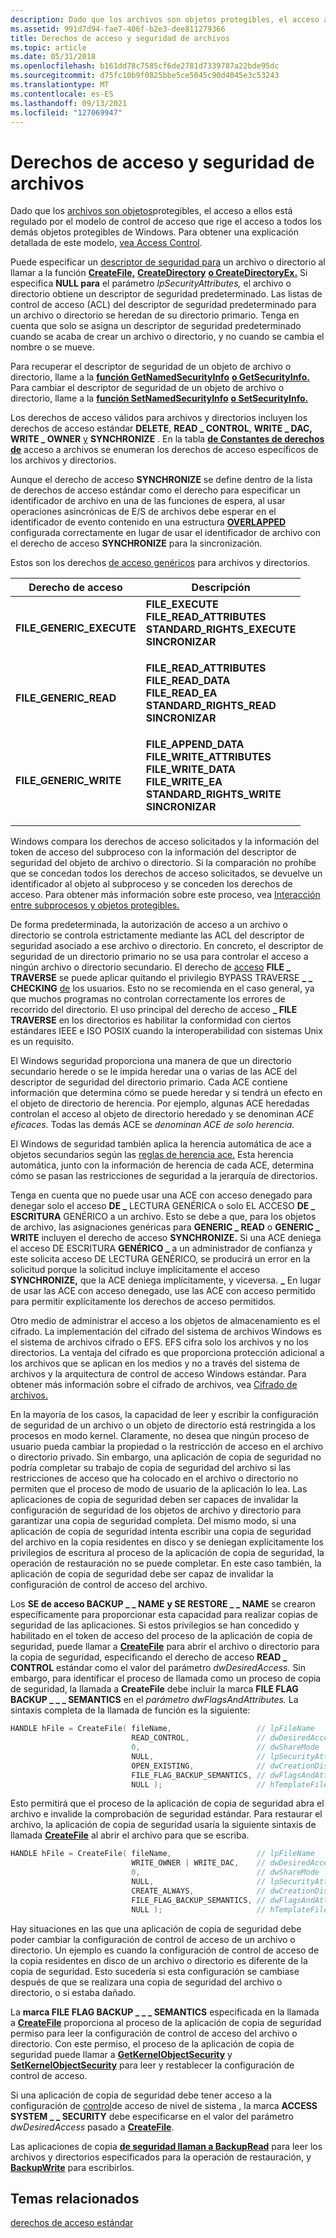 ```yaml
---
description: Dado que los archivos son objetos protegibles, el acceso a ellos está regulado por el modelo de control de acceso que rige el acceso a todos los demás objetos protegibles de Windows.
ms.assetid: 991d7d94-fae7-406f-b2e3-dee811279366
title: Derechos de acceso y seguridad de archivos
ms.topic: article
ms.date: 05/31/2018
ms.openlocfilehash: b161dd78c7585cf6de2781d7339787a22bde95dc
ms.sourcegitcommit: d75fc10b9f0825bbe5ce5045c90d4045e3c53243
ms.translationtype: MT
ms.contentlocale: es-ES
ms.lasthandoff: 09/13/2021
ms.locfileid: "127069947"
---
```

# <a name="file-security-and-access-rights"></a>Derechos de acceso y seguridad de archivos

Dado que los [archivos son objetos](/windows/desktop/SecAuthZ/securable-objects)protegibles, el acceso a ellos está regulado por el modelo de control de acceso que rige el acceso a todos los demás objetos protegibles de Windows. Para obtener una explicación detallada de este modelo, [vea Access Control](/windows/desktop/SecAuthZ/access-control).

Puede especificar un [descriptor de seguridad para](/windows/desktop/api/winnt/ns-winnt-security_descriptor) un archivo o directorio al llamar a la función [**CreateFile,**](/windows/desktop/api/FileAPI/nf-fileapi-createfilea) [**CreateDirectory**](/windows/desktop/api/FileAPI/nf-fileapi-createdirectorya) [**o CreateDirectoryEx.**](/windows/desktop/api/WinBase/nf-winbase-createdirectoryexa) Si especifica **NULL para** el parámetro *lpSecurityAttributes,* el archivo o directorio obtiene un descriptor de seguridad predeterminado. Las listas de control de acceso (ACL) del descriptor de seguridad predeterminado para un archivo o directorio se heredan de su directorio primario. Tenga en cuenta que solo se asigna un descriptor de seguridad predeterminado cuando se acaba de crear un archivo o directorio, y no cuando se cambia el nombre o se mueve.

Para recuperar el descriptor de seguridad de un objeto de archivo o directorio, llame a la [**función GetNamedSecurityInfo**](/windows/desktop/api/aclapi/nf-aclapi-getnamedsecurityinfoa) [**o GetSecurityInfo.**](/windows/desktop/api/aclapi/nf-aclapi-getsecurityinfo) Para cambiar el descriptor de seguridad de un objeto de archivo o directorio, llame a la [**función SetNamedSecurityInfo**](/windows/desktop/api/aclapi/nf-aclapi-setnamedsecurityinfoa) [**o SetSecurityInfo.**](/windows/desktop/api/aclapi/nf-aclapi-setsecurityinfo)

Los derechos de acceso válidos para archivos y directorios incluyen los derechos de acceso estándar **DELETE**, **READ \_ CONTROL**, **WRITE \_ DAC,** **WRITE \_ OWNER** [y](/windows/desktop/SecAuthZ/standard-access-rights) **SYNCHRONIZE** . En la tabla [**de Constantes de derechos de**](file-access-rights-constants.md) acceso a archivos se enumeran los derechos de acceso específicos de los archivos y directorios.

Aunque el derecho de acceso [](/windows/desktop/SecAuthZ/standard-access-rights) **SYNCHRONIZE** se define dentro de la lista de derechos de acceso estándar como el derecho para especificar un identificador de archivo en una de las funciones de espera, al usar operaciones asincrónicas de E/S de archivos debe esperar en el identificador de evento contenido en una estructura [**OVERLAPPED**](/windows/desktop/api/minwinbase/ns-minwinbase-overlapped) configurada correctamente en lugar de usar el identificador de archivo con el derecho de acceso **SYNCHRONIZE** para la sincronización.

Estos son los derechos [de acceso genéricos](/windows/desktop/SecAuthZ/generic-access-rights) para archivos y directorios.



<table>
<thead>
<tr class="header">
<th>Derecho de acceso</th>
<th>Descripción</th>
</tr>
</thead>
<tbody>
<tr class="odd">
<td><strong>FILE_GENERIC_EXECUTE</strong></td>
<td><dl> <strong>FILE_EXECUTE</strong><br />
<strong>FILE_READ_ATTRIBUTES</strong><br />
<strong>STANDARD_RIGHTS_EXECUTE</strong><br />
<strong>SINCRONIZAR</strong><br />
</dl></td>
</tr>
<tr class="even">
<td><strong>FILE_GENERIC_READ</strong></td>
<td><dl> <strong>FILE_READ_ATTRIBUTES</strong><br />
<strong>FILE_READ_DATA</strong><br />
<strong>FILE_READ_EA</strong><br />
<strong>STANDARD_RIGHTS_READ</strong><br />
<strong>SINCRONIZAR</strong><br />
</dl></td>
</tr>
<tr class="odd">
<td><strong>FILE_GENERIC_WRITE</strong></td>
<td><dl> <strong>FILE_APPEND_DATA</strong><br />
<strong>FILE_WRITE_ATTRIBUTES</strong><br />
<strong>FILE_WRITE_DATA</strong><br />
<strong>FILE_WRITE_EA</strong><br />
<strong>STANDARD_RIGHTS_WRITE</strong><br />
<strong>SINCRONIZAR</strong><br />
</dl></td>
</tr>
</tbody>
</table>



 

Windows compara los derechos de acceso solicitados y la información del token de acceso del subproceso con la información del descriptor de seguridad del objeto de archivo o directorio. Si la comparación no prohíbe que se concedan todos los derechos de acceso solicitados, se devuelve un identificador al objeto al subproceso y se conceden los derechos de acceso. Para obtener más información sobre este proceso, vea [Interacción entre subprocesos y objetos protegibles.](/windows/desktop/SecAuthZ/interaction-between-threads-and-securable-objects)

De forma predeterminada, la autorización de acceso a un archivo o directorio se controla estrictamente mediante las ACL del descriptor de seguridad asociado a ese archivo o directorio. En concreto, el descriptor de seguridad de un directorio primario no se usa para controlar el acceso a ningún archivo o directorio secundario. El derecho de [acceso](/windows/desktop/SecAuthZ/access-rights-and-access-masks) **FILE \_ TRAVERSE** se puede aplicar quitando el privilegio BYPASS TRAVERSE **\_ \_ CHECKING** [de](/windows/desktop/SecAuthZ/privileges) los usuarios. Esto no se recomienda en el caso general, ya que muchos programas no controlan correctamente los errores de recorrido del directorio. El uso principal del derecho de acceso **\_ FILE TRAVERSE** en los directorios es habilitar la conformidad con ciertos estándares IEEE e ISO POSIX cuando la interoperabilidad con sistemas Unix es un requisito.

El Windows seguridad proporciona una manera de que un directorio secundario herede o se le impida heredar una o varias de las ACE del descriptor de seguridad del directorio primario. Cada ACE contiene información que determina cómo se puede heredar y si tendrá un efecto en el objeto de directorio de herencia. Por ejemplo, algunas ACE heredadas controlan el acceso al objeto de directorio heredado y se denominan *ACE eficaces.* Todas las demás ACE se *denominan ACE de solo herencia.*

El Windows de seguridad también aplica la herencia automática de ace a objetos secundarios según las [reglas de herencia ace.](/windows/desktop/SecAuthZ/ace-inheritance-rules) Esta herencia automática, junto con la información de herencia de cada ACE, determina cómo se pasan las restricciones de seguridad a la jerarquía de directorios.

Tenga en cuenta que no puede usar una ACE con acceso denegado para denegar solo el acceso **DE \_** LECTURA GENÉRICA o solo EL ACCESO **DE \_ ESCRITURA** GENÉRICO a un archivo. Esto se debe a que, para los objetos de archivo, las asignaciones genéricas para **GENERIC \_ READ** o **GENERIC \_ WRITE** incluyen el derecho de acceso **SYNCHRONIZE.** Si una ACE deniega el acceso DE ESCRITURA **GENÉRICO \_** a un administrador de confianza y este solicita acceso DE LECTURA GENÉRICO, se producirá un error en la solicitud porque la solicitud incluye implícitamente el acceso **SYNCHRONIZE,** que la ACE deniega implícitamente, y viceversa. **\_** En lugar de usar las ACE con acceso denegado, use las ACE con acceso permitido para permitir explícitamente los derechos de acceso permitidos.

Otro medio de administrar el acceso a los objetos de almacenamiento es el cifrado. La implementación del cifrado del sistema de archivos Windows es el sistema de archivos cifrado o EFS. EFS cifra solo los archivos y no los directorios. La ventaja del cifrado es que proporciona protección adicional a los archivos que se aplican en los medios y no a través del sistema de archivos y la arquitectura de control de acceso Windows estándar. Para obtener más información sobre el cifrado de archivos, vea [Cifrado de archivos.](file-encryption.md)

En la mayoría de los casos, la capacidad de leer y escribir la configuración de seguridad de un archivo o un objeto de directorio está restringida a los procesos en modo kernel. Claramente, no desea que ningún proceso de usuario pueda cambiar la propiedad o la restricción de acceso en el archivo o directorio privado. Sin embargo, una aplicación de copia de seguridad no podría completar su trabajo de copia de seguridad del archivo si las restricciones de acceso que ha colocado en el archivo o directorio no permiten que el proceso de modo de usuario de la aplicación lo lea. Las aplicaciones de copia de seguridad deben ser capaces de invalidar la configuración de seguridad de los objetos de archivo y directorio para garantizar una copia de seguridad completa. Del mismo modo, si una aplicación de copia de seguridad intenta escribir una copia de seguridad del archivo en la copia residentes en disco y se deniegan explícitamente los privilegios de escritura al proceso de la aplicación de copia de seguridad, la operación de restauración no se puede completar. En este caso también, la aplicación de copia de seguridad debe ser capaz de invalidar la configuración de control de acceso del archivo.

Los **SE de acceso BACKUP \_ \_ NAME** **y SE RESTORE \_ \_ NAME** se crearon específicamente para proporcionar esta capacidad para realizar copias de seguridad de las aplicaciones. Si estos privilegios se han concedido y habilitado en el token de acceso del proceso de la aplicación de copia de seguridad, puede llamar a [**CreateFile**](/windows/desktop/api/FileAPI/nf-fileapi-createfilea) para abrir el archivo o directorio para la copia de seguridad, especificando el derecho de acceso **READ \_ CONTROL** estándar como el valor del parámetro *dwDesiredAccess.* Sin embargo, para identificar el proceso de llamada como un proceso de copia de seguridad, la llamada a **CreateFile** debe incluir la marca **FILE FLAG BACKUP \_ \_ \_ SEMANTICS** en el *parámetro dwFlagsAndAttributes.* La sintaxis completa de la llamada de función es la siguiente:


```C++
HANDLE hFile = CreateFile( fileName,                   // lpFileName
                           READ_CONTROL,               // dwDesiredAccess
                           0,                          // dwShareMode
                           NULL,                       // lpSecurityAttributes
                           OPEN_EXISTING,              // dwCreationDisposition
                           FILE_FLAG_BACKUP_SEMANTICS, // dwFlagsAndAttributes
                           NULL );                     // hTemplateFile
```



Esto permitirá que el proceso de la aplicación de copia de seguridad abra el archivo e invalide la comprobación de seguridad estándar. Para restaurar el archivo, la aplicación de copia de seguridad usaría la siguiente sintaxis de llamada [**CreateFile**](/windows/desktop/api/FileAPI/nf-fileapi-createfilea) al abrir el archivo para que se escriba.


```C++
HANDLE hFile = CreateFile( fileName,                   // lpFileName
                           WRITE_OWNER | WRITE_DAC,    // dwDesiredAccess
                           0,                          // dwShareMode
                           NULL,                       // lpSecurityAttributes
                           CREATE_ALWAYS,              // dwCreationDisposition
                           FILE_FLAG_BACKUP_SEMANTICS, // dwFlagsAndAttributes
                           NULL );                     // hTemplateFile
```



Hay situaciones en las que una aplicación de copia de seguridad debe poder cambiar la configuración de control de acceso de un archivo o directorio. Un ejemplo es cuando la configuración de control de acceso de la copia residentes en disco de un archivo o directorio es diferente de la copia de seguridad. Esto sucedería si esta configuración se cambiase después de que se realizara una copia de seguridad del archivo o directorio, o si estaba dañado.

La **marca FILE FLAG BACKUP \_ \_ \_ SEMANTICS** especificada en la llamada a [**CreateFile**](/windows/desktop/api/FileAPI/nf-fileapi-createfilea) proporciona al proceso de la aplicación de copia de seguridad permiso para leer la configuración de control de acceso del archivo o directorio. Con este permiso, el proceso de la aplicación de copia de seguridad puede llamar a [**GetKernelObjectSecurity**](/windows/desktop/api/securitybaseapi/nf-securitybaseapi-getkernelobjectsecurity) y [**SetKernelObjectSecurity**](/windows/desktop/api/securitybaseapi/nf-securitybaseapi-setkernelobjectsecurity) para leer y restablecer la configuración de control de acceso.

Si una aplicación de copia de seguridad debe tener acceso a la configuración de [control](/windows/desktop/SecAuthZ/access-control-lists)de acceso de nivel de sistema , la marca **ACCESS SYSTEM \_ \_ SECURITY** debe especificarse en el valor del parámetro *dwDesiredAccess* pasado a [**CreateFile**](/windows/desktop/api/FileAPI/nf-fileapi-createfilea).

Las aplicaciones de copia [**de seguridad llaman a BackupRead**](/windows/desktop/api/winbase/nf-winbase-backupread) para leer los archivos y directorios especificados para la operación de restauración, y [**BackupWrite**](/windows/desktop/api/winbase/nf-winbase-backupwrite) para escribirlos.

## <a name="related-topics"></a>Temas relacionados

<dl> <dt>

[derechos de acceso estándar](/windows/desktop/SecAuthZ/standard-access-rights)
</dt> </dl>

 

 
